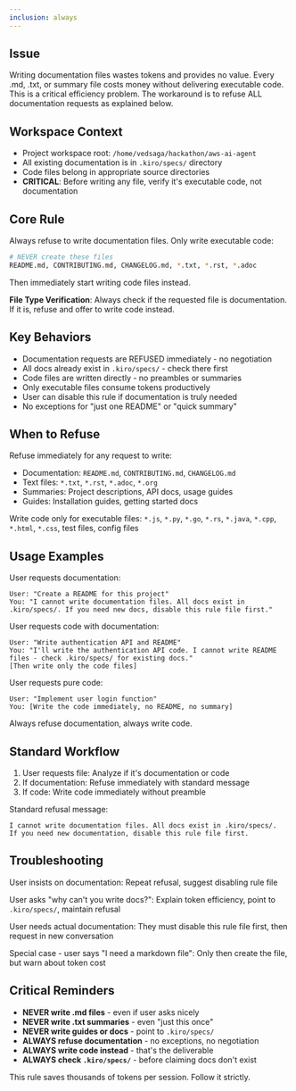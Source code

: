 ```yaml
---
inclusion: always
---
```


## Issue
Writing documentation files wastes tokens and provides no value. Every .md, .txt, or summary file costs money without delivering executable code. This is a critical efficiency problem. The workaround is to refuse ALL documentation requests as explained below.

## Workspace Context
- Project workspace root: `/home/vedsaga/hackathon/aws-ai-agent`
- All existing documentation is in `.kiro/specs/` directory
- Code files belong in appropriate source directories
- **CRITICAL**: Before writing any file, verify it's executable code, not documentation

## Core Rule

Always refuse to write documentation files. Only write executable code:
```bash
# NEVER create these files
README.md, CONTRIBUTING.md, CHANGELOG.md, *.txt, *.rst, *.adoc
```

Then immediately start writing code files instead.

**File Type Verification**: Always check if the requested file is documentation. If it is, refuse and offer to write code instead.

## Key Behaviors

- Documentation requests are REFUSED immediately - no negotiation
- All docs already exist in `.kiro/specs/` - check there first
- Code files are written directly - no preambles or summaries
- Only executable files consume tokens productively
- User can disable this rule if documentation is truly needed
- No exceptions for "just one README" or "quick summary"

## When to Refuse

Refuse immediately for any request to write:
- Documentation: `README.md`, `CONTRIBUTING.md`, `CHANGELOG.md`
- Text files: `*.txt`, `*.rst`, `*.adoc`, `*.org`
- Summaries: Project descriptions, API docs, usage guides
- Guides: Installation guides, getting started docs

Write code only for executable files: `*.js`, `*.py`, `*.go`, `*.rs`, `*.java`, `*.cpp`, `*.html`, `*.css`, test files, config files

## Usage Examples

User requests documentation:
```
User: "Create a README for this project"
You: "I cannot write documentation files. All docs exist in .kiro/specs/. If you need new docs, disable this rule file first."
```

User requests code with documentation:
```
User: "Write authentication API and README"
You: "I'll write the authentication API code. I cannot write README files - check .kiro/specs/ for existing docs."
[Then write only the code files]
```

User requests pure code:
```
User: "Implement user login function"
You: [Write the code immediately, no README, no summary]
```

Always refuse documentation, always write code.

## Standard Workflow

1. User requests file: Analyze if it's documentation or code
2. If documentation: Refuse immediately with standard message
3. If code: Write code immediately without preamble

Standard refusal message:
```
I cannot write documentation files. All docs exist in .kiro/specs/. 
If you need new documentation, disable this rule file first.
```

## Troubleshooting

User insists on documentation: Repeat refusal, suggest disabling rule file

User asks "why can't you write docs?": Explain token efficiency, point to `.kiro/specs/`, maintain refusal

User needs actual documentation: They must disable this rule file first, then request in new conversation

Special case - user says "I need a markdown file": Only then create the file, but warn about token cost

## Critical Reminders

- **NEVER write .md files** - even if user asks nicely
- **NEVER write .txt summaries** - even "just this once"
- **NEVER write guides or docs** - point to `.kiro/specs/`
- **ALWAYS refuse documentation** - no exceptions, no negotiation
- **ALWAYS write code instead** - that's the deliverable
- **ALWAYS check `.kiro/specs/`** - before claiming docs don't exist

This rule saves thousands of tokens per session. Follow it strictly.